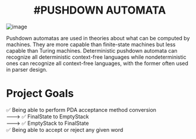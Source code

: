 <h1 align="center">
  #PUSHDOWN AUTOMATA
</h1>

![image](https://user-images.githubusercontent.com/36866624/122079212-90703b80-cdd3-11eb-90bc-0c4804a04178.png)

Pushdown automatas are used in theories about what can be computed by machines. They are more capable than finite-state machines but less capable than Turing machines. Deterministic pushdown automata can recognize all deterministic context-free languages while nondeterministic ones can recognize all context-free languages, with the former often used in parser design.


# Project Goals

✅ Being able to perform PDA acceptance method conversion  <br />
 --->  ✅ FinalState to EmptyStack <br />
 --->  ✅ EmptyStack to FinalState <br />
✅ Being able to accept or reject any given word <br />
